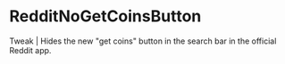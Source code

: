 # RedditNoGetCoinsButton
Tweak | Hides the new "get coins" button in the search bar in the official Reddit app.

